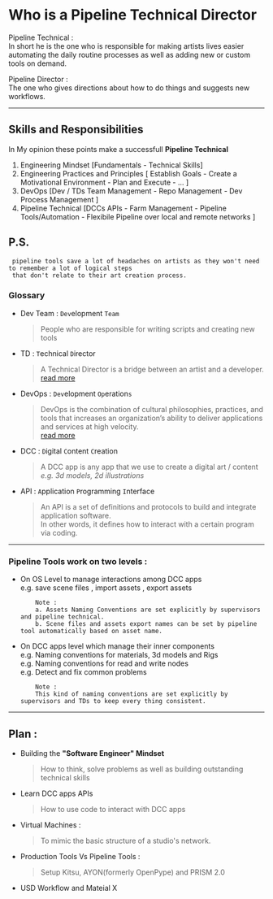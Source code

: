 # Who is a Pipeline Technical Director

Pipeline Technical : <br>
In short he is the one who is responsible for making artists lives easier automating the daily routine processes as well as adding new or custom tools on demand. 

Pipeline Director : <br> 
The one who gives directions about how to do things and suggests new workflows.

---

## Skills and Responsibilities
In My opinion these points make a successfull **Pipeline Technical**
1. Engineering Mindset [Fundamentals - Technical Skills] <br>
2. Engineering Practices and Principles [ Establish Goals - Create a Motivational Environment - Plan and Execute - ... ] <br>
3. DevOps [Dev / TDs Team Management - Repo Management - Dev Process Management ] <br>
4. Pipeline Technical [DCCs APIs - Farm Management - Pipeline Tools/Automation - Flexibile Pipeline over local and remote networks  ] <br>

## P.S. 

     pipeline tools save a lot of headaches on artists as they won't need to remember a lot of logical steps 
     that don't relate to their art creation process.

### Glossary

- Dev Team : `Dev`elopment `Team` 
     >People who are responsible for writing scripts and creating new tools
     
- TD : `T`echnical `D`irector 
     >A Technical Director is a bridge between an artist and a developer.<br>[read more](https://www.alexanderrichtertd.com/post/the-role-of-a-technical-director)

- DevOps : `Dev`elopment `Op`eration`s`
     >DevOps is the combination of cultural philosophies, practices, and tools that increases an organization’s ability to deliver applications and services at high velocity.<br> [read more](https://aws.amazon.com/devops/what-is-devops/)

- DCC : `D`igital `C`ontent `C`reation 
     
     >A DCC app is any app that we use to create a digital art / content *e.g. 3d models, 2d illustrations*

- API : `A`pplication `P`rogramming `I`nterface 
     
     >An API is a set of definitions and protocols to build and integrate application software. <br>
     >In other words, it defines how to interact with a certain program via coding. 

---

### Pipeline Tools work on two levels :
- On OS Level to manage interactions among DCC apps <br> 
e.g. save scene files , import assets , export assets 

          Note :
          a. Assets Naming Conventions are set explicitly by supervisors and pipeline technical.
          b. Scene files and assets export names can be set by pipeline tool automatically based on asset name.
- On DCC apps level which manage their inner components <br>
  e.g. Naming conventions for materials, 3d models and Rigs <br>
  e.g. Naming conventions for read and write nodes <br>
  e.g. Detect and fix common problems <br>
     
          Note :
          This kind of naming conventions are set explicitly by supervisors and TDs to keep every thing consistent.

---
## Plan :
- Building the **"Software Engineer" Mindset**
     >How to think, solve problems as well as building outstanding technical skills
- Learn DCC apps APIs
     > How to use code to interact with DCC apps
- Virtual Machines : <br>
     > To mimic the basic structure of a studio's network. <br>

- Production Tools Vs Pipeline Tools :
     > Setup Kitsu, AYON(formerly OpenPype)  and PRISM 2.0  <br>
       
- USD Workflow and Mateial X 
  
